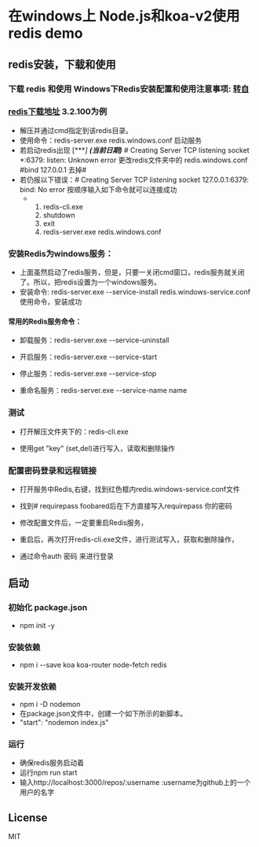 # 在windows上 Node.js和koa-v2使用redis demo

## redis安装，下载和使用
### 下载 redis 和使用 Windows下Redis安装配置和使用注意事项: [转自](https://www.cnblogs.com/LMJBlogs/p/11550170.html)



### [redis下载地址](https://github.com/microsoftarchive/redis/releases) 3.2.100为例

- 解压并通过cmd指定到该redis目录。
- 使用命令：redis-server.exe redis.windows.conf 启动服务
 - 若启动redis出现 [****] *****(当前日期)****** # Creating Server TCP listening socket *:6379: listen: Unknown error 更改redis文件夹中的 redis.windows.conf #bind 127.0.0.1    去掉#
 - 若仍报以下错误：# Creating Server TCP listening socket 127.0.0.1:6379: bind: No error  按顺序输入如下命令就可以连接成功
	  - 1. redis-cli.exe
	    2. shutdown
	    3. exit
	    4. redis-server.exe redis.windows.conf
  
### 安装Redis为windows服务：

- 上面虽然启动了redis服务，但是，只要一关闭cmd窗口，redis服务就关闭了。所以，把redis设置为一个windows服务。
- 安装命令: redis-server.exe --service-install redis.windows-service.conf  使用命令，安装成功

#### 常用的Redis服务命令：

- 卸载服务：redis-server.exe --service-uninstall

- 开启服务：redis-server.exe --service-start

- 停止服务：redis-server.exe --service-stop

- 重命名服务：redis-server.exe --service-name name

### 测试 

- 打开解压文件夹下的：redis-cli.exe

- 使用get "key" (set,del)进行写入，读取和删除操作

### 配置密码登录和远程链接
- 打开服务中Redis,右键，找到红色框内redis.windows-service.conf文件

- 找到# requirepass foobared后在下方直接写入requirepass 你的密码

- 修改配置文件后，一定要重启Redis服务，

- 重启后，再次打开redis-cli.exe文件，进行测试写入，获取和删除操作，

- 通过命令auth 密码 来进行登录


## 启动
### 初始化 package.json
- npm init -y
### 安装依赖
- npm i --save koa koa-router node-fetch redis
### 安装开发依赖
- npm i -D nodemon
- 在package.json文件中，创建一个如下所示的新脚本。 
- "start": "nodemon index.js"

### 运行
- 确保redis服务启动着
- 运行npm run start 
- 输入http://localhost:3000/repos/:username :username为github上的一个用户的名字

## License
MIT